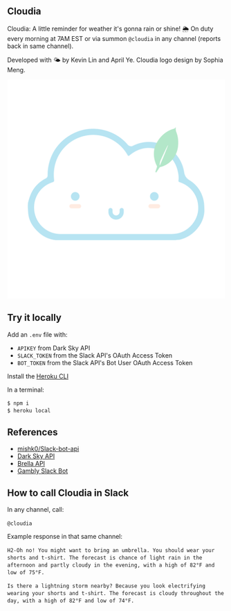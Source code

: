 Cloudia
---

Cloudia: A little reminder for weather it's gonna rain or shine! 🌦 On duty every morning at 7AM EST or via summon ```@cloudia``` in any channel (reports back in same channel).

Developed with 🌤 by Kevin Lin and April Ye. Cloudia logo design by Sophia Meng.

![Cloudia](cloudia-logo.png)

Try it locally
---
Add an `.env` file with:
- `APIKEY` from Dark Sky API
- `SLACK_TOKEN` from the Slack API's OAuth Access Token 
- `BOT_TOKEN` from the Slack API's Bot User OAuth Access Token 

Install the [Heroku CLI](https://devcenter.heroku.com/articles/heroku-cli)

In a terminal:
```bash
$ npm i
$ heroku local
```

References
---

- [mishk0/Slack-bot-api](https://github.com/mishk0/slack-bot-api)
- [Dark Sky API](https://darksky.net/dev/docs#overview)
- [Brella API](https://apps.apple.com/us/app/brella-personal-weather/id1163666072)
- [Gambly Slack Bot](https://github.com/anuragpapolu/gambly)

How to call Cloudia in Slack
---
In any channel, call:

```@cloudia```

Example response in that same channel:

```H2-Oh no! You might want to bring an umbrella. You should wear your shorts and t-shirt. The forecast is chance of light rain in the afternoon and partly cloudy in the evening, with a high of 82°F and low of 75°F.```

```Is there a lightning storm nearby? Because you look electrifying wearing your shorts and t-shirt. The forecast is cloudy throughout the day, with a high of 82°F and low of 74°F.```

